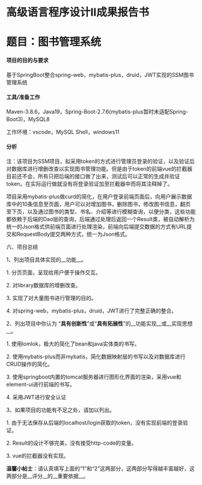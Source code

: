 
# 高级语言程序设计II成果报告书

# 题目：图书管理系统

#### 项目的目的与要求

基于SpringBoot整合spring\-web，mybatis\-plus，druid，JWT实现的SSM图书管理系统

#### 工具/准备工作

Maven\-3\.8\.6，Java19，Spring\-Boot\-2\.7\.6\(mybatis\-plus暂时未适配Spring\-Boot3\)，MySQL8

工作环境：vscode，MySQL Shell，windows11

#### 分析

注：该项目为SSM项目，拟采用token的方式进行管理员登录的验证，以及验证后对数据库进行增删改查以实现图书管理功能。但是由于token的前端vue的拦截器目前还不会，所有只把后端的接口做了出来，测试后可以正常的生成并验证token。在实际运行做就没有将登录验证加至拦截器中而将其注释掉了。

项目采用mybatis\-plus做curd的简化，在用户登录前端页面后，向用户展示数据库中的10条信息至页面，用户可以对增加图书，删除图书，修改图书信息，翻页至下页，以及通过图书的类型、书名、介绍等进行模糊查询，以便分类，这些功能都依赖于后端的Dao层的查询，后端通过处理后返回一个Result类，被自动解析为统一的Json格式供前端页面进行处理渲染，前端向后端提交数据的方式有URL提交和RequestBody提交两种方式，统一为Json格式。

六、项目总结

1、列出项目具体实现的__功能__。

1\. 分页页面，呈现给用户便于操作交互。

2\. 对library数据库的增删改查。

3\. 实现了对大量图书进行管理的目的。

4\. 对spring\-web，mybatis\-plus，druid，JWT进行了完整正确的整合。

2、列出项目中你认为 “__具有创新性__”或“__具有拓展性__”的__功能实现__或__实现思想__。

  1\. 使用lomlok，极大的简化了bean和java实体类的书写。

  2\. 使用mybatis\-plus而非mybatis，简化数据映射层的书写以及对数据库进行CRUD操作的简化。

  3\. 使用springboot内置的tomcat服务器进行图形化界面的渲染，采用vue和element\-ui进行前端的书写。

  4\. 采用JWT进行安全认证

3、如果项目的功能有不足之处，请加以列出。

  1\. 由于无法保存从后端的localhost/login获取的token，没有实现前端的登录验证。

  2\. Result的设计不够完美，没有接受http\-code的变量。

  3\. vue的拦截器没有实现。

__温馨小帖士__：请认真填写上面的“1”和“2”这两部分，这两部分写得越丰富越好，这两部分是__评分__的__重要依据__。



